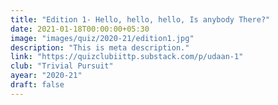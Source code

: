 ```yaml
---
title: "Edition 1- Hello, hello, hello, Is anybody There?"
date: 2021-01-18T00:00:00+05:30
image: "images/quiz/2020-21/edition1.jpg"
description: "This is meta description."
link: "https://quizclubiittp.substack.com/p/udaan-1"
club: "Trivial Pursuit"
ayear: "2020-21"
draft: false
---
```

